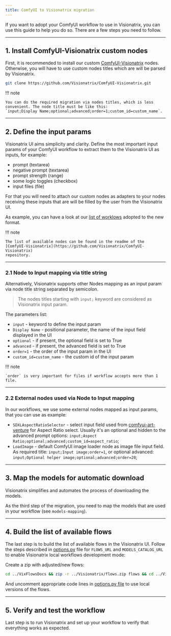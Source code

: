 ```yaml
---
title: ComfyUI to Visionatrix migration
---
```


If you want to adopt your ComfyUI workflow to use in Visionatrix, you
can use this guide to help you do so. There are a few steps you need to
follow.

---

## 1. Install ComfyUI-Visionatrix custom nodes

First, it is recommended to install our custom
[ComfyUI-Visionatrix](https://github.com/Visionatrix/ComfyUI-Visionatrix)
nodes. Otherwise, you will have to use custom nodes titles which are will
be parsed by Visionatrix.

``` bash
git clone https://github.com/Visionatrix/ComfyUI-Visionatrix.git
```

!!! note

    You can do the required migration via nodes titles, which is less
    convenient. The node title must be like this:
    `input;Display Name;optional;advanced;order=1;custom_id=custom_name`.

---

## 2. Define the input params

Visionatrix UI aims simplicity and clarity. Define the most important
input params of your ComfyUI workflow to extract them to the Visionatrix
UI as inputs, for example:

-   prompt (textarea)
-   negative prompt (textarea)
-   prompt strength (range)
-   some logic toggles (checkbox)
-   input files (file)

For that you will need to attach our custom nodes as adapters to your
nodes receiving these inputs that are will be filled by the user from
the Visionatrix UI.

As example, you can have a look at our [list of worklows](https://github.com/Visionatrix/VixFlowsDocs/tree/main/flows)
adopted to the new format.

!!! note

    The list of available nodes can be found in the readme of the
    [ComfyUI-Visionatrix](https://github.com/Visionatrix/ComfyUI-Visionatrix)
    repository.

---

### 2.1 Node to Input mapping via title string

Alternatively, Visionatrix supports other Nodes mapping as an input
param via node title string separated by semicolon.

> The nodes titles starting with `input;` keyword are considered as
> Visionatrix input param.

The parameters list:

-   `input` - keyword to define the input param
-   `Display Name` - positional parameter, the name of the input field
    displayed in the UI
-   `optional` - if present, the optional field is set to True
-   `advanced` - if present, the advanced field is set to True
-   `order=1` - the order of the input param in the UI
-   `custom_id=custom_name` - the custom id of the input param

!!! note

    `order` is very important for files if workflow accepts more than 1 file.

---

### 2.2 External nodes used via Node to Input mapping

In our workflows, we use some external nodes mapped as input params,
that you can use as example:

-   `SDXLAspectRatioSelector` - select input field used from
    [comfyui-art-venture](https://github.com/Visionatrix/comfyui-art-venture)
    for Aspect Ratio select. Usually it's an optional and hidden to the
    advanced prompt options:
    `input;Aspect Ratio;optional;advanced;custom_id=aspect_ratio`;
-   `LoadImage` - default ComfyUI image loader node as image file input
    field. As required title: `input;Input image;order=1`, or optional
    advanced: `input;Optional helper image;optional;advanced;order=20`;

---

## 3. Map the models for automatic download

Visionatrix simplifies and automates the process of downloading the
models.

As the third step of the migration, you need to map the models that are used in your workflow (see `models-mapping`).

---

## 4. Build the list of available flows

The last step is to build the list of available flows in the Visionatrix
UI. Follow the steps described in
[options.py](https://github.com/Visionatrix/Visionatrix/blob/main/visionatrix/options.py#L56-L59)
file for `FLOWS_URL` and `MODELS_CATALOG_URL` to enable Visionatrix
local workflows development mode:

Create a zip with adjusted/new flows:

``` bash
cd ../VixFlowsDocs && zip -r ../Visionatrix/flows.zip flows && cd ../Visionatrix
```

And uncomment appropriate code lines in [options.py file](https://github.com/Visionatrix/Visionatrix/blob/main/visionatrix/options.py)
to use local versions of the flows.

---

## 5. Verify and test the workflow

Last step is to run Visionatrix and set up your workflow to verify that
everything works as expected.

